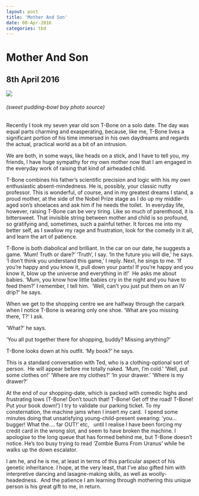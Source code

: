 ```yaml
---
layout: post
title: 'Mother And Son'
date: 08-Apr-2016
categories: tbd
---
```


# Mother And Son

## 8th April 2016

<img class="photo-horiz" src="http://40.media.tumblr.com/6735163bef3c8759c78f1136e4bda916/tumblr_n85ucuDxZj1sfie3io1_1280.jpg" />

<h6 <a href="http://nos.twnsnd.co/post/92153141045/that-pudding-bowl-haircut-just-never-goes-out-of">(sweet pudding-bowl boy photo source)</a></h6>

<p **This column was first published in Practical Parenting Magazine,   April 2016**</p>

Recently I took my seven year old son T-Bone on a solo date. The day was equal parts charming and exasperating,   because, like me, T-Bone lives a significant portion of his time immersed in his own daydreams and regards the actual, practical world as a bit of an intrusion.

We are both, in some ways, like heads on a stick, and I have to tell you, my friends, I have huge sympathy for my own mother now that I am engaged in the everyday work of raising that kind of airheaded child.

T-Bone combines his father’s scientific precision and logic with his my own enthusiastic absent-mindedness. He is, possibly, your classic nutty professor. This is wonderful, of course, and in my greatest dreams I stand, a proud mother, at the side of the Nobel Prize stage as I do up my middle-aged son’s shoelaces and ask him if he needs the toilet.  In everyday life, however, raising T-Bone can be very tiring. Like so much of parenthood, it is bittersweet. That invisible string between mother and child is so profound, so gratifying and, sometimes, such a painful tether. It forces me into my better self, as I swallow my rage and frustration, look for the comedy in it all, and learn the art of patience.

T-Bone is both diabolical and brilliant. In the car on our date, he suggests a game. ‘Mum! Truth or dare?’ ‘Truth’, I say. ‘In the future you will die,’ he says. ‘I don’t think you understand this game,’ I reply. Next, he sings to me. ‘If you’re happy and you know it, pull down your pants! If you’re happy and you know it, blow up the universe and everything in it!’  He asks me about babies. ‘Mum, you know how little babies cry in the night and you have to feed them?’ I remember, I tell him.  ‘Well, can’t you just put them on an IV drip?’ he says.

When we get to the shopping centre we are halfway through the carpark when I notice T-Bone is wearing only one shoe. ‘What are you missing there, T?’ I ask.

‘What?’ he says.

‘You all put together there for shopping, buddy? Missing anything?’

T-Bone looks down at his outfit. ‘My book?’ he says.

This is a standard conversation with Ted, who is a clothing-optional sort of person.  He will appear before me totally naked. ‘Mum, I’m cold.’ ‘Well, put some clothes on!’ ‘Where are my clothes?’ ‘In your drawer.’ ‘Where is my drawer?’

At the end of our shopping-date, which is packed with comedic highs and frustrating lows (T-Bone! Don’t touch that! T-Bone! Get off the road! T-Bone! Put your book down!’) I try to validate our parking ticket. To my consternation, the machine jams when I insert my card.  I spend some minutes doing that unsatisfying young-child-present swearing: ‘you…bugger! What the…. far OUT!’ etc,   until I realise I have been forcing my credit card in the wrong slot, and seem to have broken the machine. I apologise to the long queue that has formed behind me, but T-Bone doesn’t notice. He’s too busy trying to read ‘Zombie Bums From Uranus’ while he walks up the down escalator.

I am he, and he is me, at least in terms of this particular aspect of his genetic inheritance. I hope, at the very least, that I’ve also gifted him with interpretive dancing and lasagne-making skills, as well as woolly-headedness.  And the patience I am learning through mothering this unique person is his great gift to me, in return.

<p </p>
